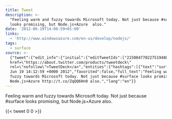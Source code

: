 ```yaml
---
title: Tweet
description: >-
  "Feeling warm and fuzzy towards Microsoft today. Not just because #surface
  looks promising, but Node.js+Azure  also."
date: '2012-06-19T14:06:59+01:00'
links:
  - 'http://www.windowsazure.com/en-us/develop/nodejs/'
tags:
  - surface
source: >-
  {"tweet":{"edit_info":{"initial":{"editTweetIds":["215084770227519488"],"editableUntil":"2012-06-19T15:12:59.961Z","editsRemaining":"5","isEditEligible":true}},"retweeted":false,"source":"<a
  href=\"https://about.twitter.com/products/tweetdeck\"
  rel=\"nofollow\">TweetDeck</a>","entities":{"hashtags":[{"text":"surface","indices":["65","73"]}],"symbols":[],"user_mentions":[],"urls":[{"url":"http://t.co/ZqQQ6Hn0","expanded_url":"http://www.windowsazure.com/en-us/develop/nodejs/","display_url":"windowsazure.com/en-us/develop/…","indices":["109","129"]}]},"display_text_range":["0","135"],"favorite_count":"0","id_str":"215084770227519488","truncated":false,"retweet_count":"0","id":"215084770227519488","possibly_sensitive":false,"created_at":"Tue
  Jun 19 14:12:59 +0000 2012","favorited":false,"full_text":"Feeling warm and
  fuzzy towards Microsoft today. Not just because #surface looks promising, but
  Node.js+Azure http://t.co/ZqQQ6Hn0 also.","lang":"en"}}
---
```

Feeling warm and fuzzy towards Microsoft today. Not just because #surface looks promising, but Node.js+Azure  also.
    
{{< tweet 0 0 >}}
    
